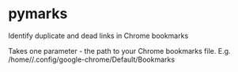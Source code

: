 pymarks
=======

Identify duplicate and dead links in Chrome bookmarks

Takes one parameter - the path to your Chrome bookmarks file.
E.g. /home/<username>/.config/google-chrome/Default/Bookmarks
